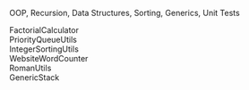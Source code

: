 OOP, Recursion, Data Structures, Sorting, Generics, Unit Tests

FactorialCalculator  
PriorityQueueUtils  
IntegerSortingUtils  
WebsiteWordCounter  
RomanUtils  
GenericStack